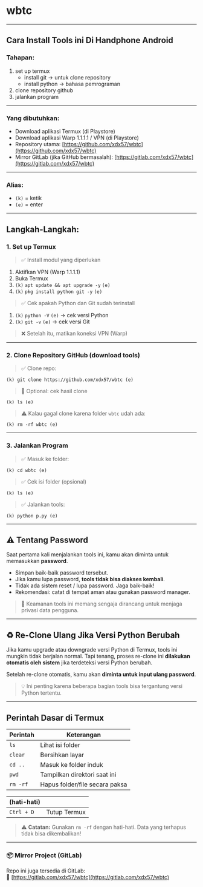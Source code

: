 # wbtc

&#x20;

---

## Cara Install Tools ini Di Handphone Android

### Tahapan:

1. set up termux
   - install git → untuk clone repository
   - install python → bahasa pemrograman
2. clone repository github
3. jalankan program

---

### Yang dibutuhkan:

- Download aplikasi Termux (di Playstore)
- Download aplikasi Warp 1.1.1.1 / VPN (di Playstore)
- Repository utama: [https://github.com/xdx57/wbtc](https://github.com/xdx57/wbtc)
- Mirror GitLab (jika GitHub bermasalah): [https://gitlab.com/xdx57/wbtc](https://gitlab.com/xdx57/wbtc)

---

### Alias:

- `(k)` = ketik
- `(e)` = enter

---

## Langkah-Langkah:

### 1. Set up Termux

> ✅ Install modul yang diperlukan

1. Aktifkan VPN (Warp 1.1.1.1)
2. Buka Termux
3. `(k)` `apt update && apt upgrade -y` `(e)`
4. `(k)` `pkg install python git -y` `(e)`

> ✅ Cek apakah Python dan Git sudah terinstall

1. `(k)` `python -V` `(e)` → cek versi Python
2. `(k)` `git -v` `(e)` → cek versi Git

> ❌ Setelah itu, matikan koneksi VPN (Warp)

---

### 2. Clone Repository GitHub (download tools)

> ✅ Clone repo:

```
(k) git clone https://github.com/xdx57/wbtc (e)
```

> 📝 Optional: cek hasil clone

```
(k) ls (e)
```

> ⚠️ Kalau gagal clone karena folder `wbtc` udah ada:

```
(k) rm -rf wbtc (e)
```

---

### 3. Jalankan Program

> ✅ Masuk ke folder:

```
(k) cd wbtc (e)
```

> ✅ Cek isi folder (opsional)

```
(k) ls (e)
```

> ✅ Jalankan tools:

```
(k) python p.py (e)
```

---

## ⚠️ Tentang Password

Saat pertama kali menjalankan tools ini, kamu akan diminta untuk memasukkan **password**.

- Simpan baik-baik password tersebut.
- Jika kamu lupa password, **tools tidak bisa diakses kembali**.
- Tidak ada sistem reset / lupa password. Jaga baik-baik!
- Rekomendasi: catat di tempat aman atau gunakan password manager.

> 🔐 Keamanan tools ini memang sengaja dirancang untuk menjaga privasi data pengguna.

---

## ♻️ Re-Clone Ulang Jika Versi Python Berubah

Jika kamu upgrade atau downgrade versi Python di Termux, tools ini mungkin tidak berjalan normal. Tapi tenang, proses re-clone ini **dilakukan otomatis oleh sistem** jika terdeteksi versi Python berubah.

Setelah re-clone otomatis, kamu akan **diminta untuk input ulang password**.

> 💡 Ini penting karena beberapa bagian tools bisa tergantung versi Python tertentu.

---

## Perintah Dasar di Termux

| Perintah | Keterangan                     |
| -------- | ------------------------------ |
| `ls`     | Lihat isi folder               |
| `clear`  | Bersihkan layar                |
| `cd ..`  | Masuk ke folder induk          |
| `pwd`    | Tampilkan direktori saat ini   |
| `rm -rf` | Hapus folder/file secara paksa |

| **(hati-hati)** |              |
| --------------- | ------------ |
| `Ctrl + D`      | Tutup Termux |

> ⚠️ **Catatan:** Gunakan `rm -rf` dengan hati-hati. Data yang terhapus tidak bisa dikembalikan!

---

### 📦 Mirror Project (GitLab)

Repo ini juga tersedia di GitLab:\
🔗 [https://gitlab.com/xdx57/wbtc](https://gitlab.com/xdx57/wbtc)

